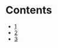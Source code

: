 # Contents

* [1](_drafts/32bpwr3gmail-com-quilting-class-to-be-offered-october-19-november-9th.md)
* [2](_drafts/32bpwr3gmail-com-photos-from-the-shepherd-youth-football-program.md)
* [3](_drafts/32bpwr3gmail-com-womens-self-defense-seminar-to-take-place-october-15th.md)

